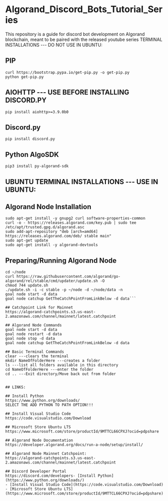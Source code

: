 # Algorand_Discord_Bots_Tutorial_Series
This repository is a guide for discord bot development on Algorand blockchain, meant to be paired with the released youtube series
TERMINAL INSTALLATIONS --- DO NOT USE IN UBUNTU:

## PIP
```
curl https://bootstrap.pypa.io/get-pip.py -o get-pip.py
python get-pip.py
```

## AIOHTTP --- USE BEFORE INSTALLING DISCORD.PY
```pip install aiohttp>=3.9.0b0```

## Discord.py
```pip install discord.py```

## Python AlgoSDK
```pip3 install py-algorand-sdk```

## UBUNTU TERMINAL INSTALLATIONS --- USE IN UBUNTU:

## Algorand Node Installation
```sudo apt-get update
sudo apt-get install -y gnupg2 curl software-properties-common
curl -o - https://releases.algorand.com/key.pub | sudo tee /etc/apt/trusted.gpg.d/algorand.asc
sudo add-apt-repository "deb [arch=amd64] https://releases.algorand.com/deb/ stable main"
sudo apt-get update
sudo apt-get install -y algorand-devtools
```

## Preparing/Running Algorand Node
```mkdir ~/node
cd ~/node
curl https://raw.githubusercontent.com/algorand/go-algorand/rel/stable/cmd/updater/update.sh -O
chmod 744 update.sh
./update.sh -i -c stable -p ~/node -d ~/node/data -n
goal node start -d data 
goal node catchup GetTheCatchPointFromLinkBelow -d data```

## Catchpoint Link for Mainnet
https://algorand-catchpoints.s3.us-east-2.amazonaws.com/channel/mainnet/latest.catchpoint

## Algorand Node Commands
goal node start -d data
goal node restart -d data
goal node stop -d data
goal node catchup GetTheCatchPointFromLinkBelow -d data

## Basic Terminal Commands
clear ---clears the terminal
mkdir NameOfFolderHere ---creates a folder
ls ---list all folders available in this directory
cd NameOfFolderHere ---enter the folder
cd .. ---Exit directory/Move back out from folder


## LINKS:

## Install Python
https://www.python.org/downloads/
SELECT THE ADD PYTHON TO PATH OPTION!!!

## Install Visual Studio Code
https://code.visualstudio.com/Download

## Microsoft Store Ubuntu LTS
https://www.microsoft.com/store/productId/9MTTCL66CPXJ?ocid=pdpshare

## Algorand Node Documentation
https://developer.algorand.org/docs/run-a-node/setup/install/

## Algorand Node Mainnet Catchpoint:
https://algorand-catchpoints.s3.us-east-2.amazonaws.com/channel/mainnet/latest.catchpoint

## Discord Developer Portal
https://discord.com/developers- [Install Python](https://www.python.org/downloads/)
- [Install Visual Studio Code](https://code.visualstudio.com/Download)
- [Microsoft Store Ubuntu LTS](https://www.microsoft.com/store/productId/9MTTCL66CPXJ?ocid=pdpshare)

